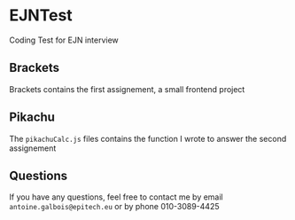 # EJNTest
Coding Test for EJN interview

## Brackets

Brackets contains the first assignement, a small frontend project

## Pikachu

The `pikachuCalc.js` files contains the function I wrote to answer the second assignement

## Questions

If you have any questions, feel free to contact me by email `antoine.galbois@epitech.eu` or by phone 010-3089-4425
